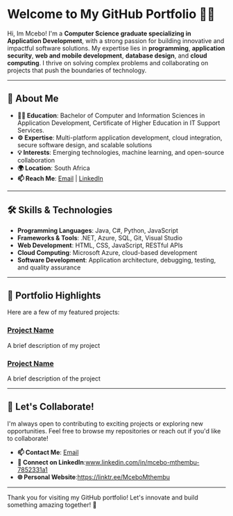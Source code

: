 # Welcome to My GitHub Portfolio 👨‍💻

Hi, Im Mcebo! I'm a **Computer Science graduate specializing in Application Development**, with a strong passion for building innovative and impactful software solutions. My expertise lies in **programming**, **application security**, **web and mobile development**, **database design**, and **cloud computing**. I thrive on solving complex problems and collaborating on projects that push the boundaries of technology.

---

## 🚀 **About Me**
- **👨‍🎓 Education**: Bachelor of Computer and Information Sciences in Application Development, Certificate of Higher Education in IT Support Services. 
- **⚙️ Expertise**: Multi-platform application development, cloud integration, secure software design, and scalable solutions  
- **💡 Interests**: Emerging technologies, machine learning, and open-source collaboration  
- **🌍 Location**: South Africa  
- **📫 Reach Me**: [Email](mcebomthembu9@gmail.com) | [LinkedIn](www.linkedin.com/in/mcebo-mthembu-7852331a1)  

---

## 🛠️ **Skills & Technologies**
- **Programming Languages**: Java, C#, Python, JavaScript  
- **Frameworks & Tools**: .NET, Azure, SQL, Git, Visual Studio  
- **Web Development**: HTML, CSS, JavaScript, RESTful APIs  
- **Cloud Computing**: Microsoft Azure, cloud-based development  
- **Software Development**: Application architecture, debugging, testing, and quality assurance  

---

## 💼 **Portfolio Highlights**
Here are a few of my featured projects:

### [Project Name](https://github.com/your-username/project-repo)
A brief description of my project

### [Project Name](https://github.com/your-username/project-repo)
A brief description of the project 

---

## 🌟 **Let's Collaborate!**
I'm always open to contributing to exciting projects or exploring new opportunities. Feel free to browse my repositories or reach out if you'd like to collaborate!

- **📫 Contact Me**: [Email](mcebomthembu9@gmail.com)  
- **🔗 Connect on LinkedIn**:www.linkedin.com/in/mcebo-mthembu-7852331a1  
- **🌐 Personal Website**:https://linktr.ee/MceboMthembu

---

Thank you for visiting my GitHub portfolio! Let's innovate and build something amazing together! 🚀
